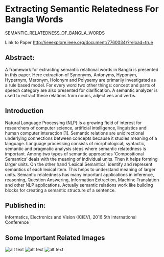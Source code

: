 # Extracting Semantic Relatedness For Bangla Words
SEMANTIC_RELATEDNESS_OF_BANGLA_WORDS

Link to Paper 
http://ieeexplore.ieee.org/document/7760034/?reload=true

## Abstract:				 

A framework for extracting semantic relational words in Bangla is presented in this paper. Here extraction of Synonyms, Antonyms, Hyponym, Hypernym, Meronym, Holonym and Polysemy are primarily investigated as a rule based model. For every word two other things: concept and parts of speech category are also presented for clarification. A semantic analyzer is used to extract these relations from nouns, adjectives and verbs.	

## Introduction

Natural Language Processing (NLP) is a growing field of interest for researchers of computer science, artificial intelligence, linguistics and human computer interaction [1]. Semantic relations are unidirectional underlying connections between concepts because it studies meaning of a language. Language processing consists of morphological, syntactic, semantic and pragmatic analysis steps where semantic relatedness is important. Among two types of semantic approaches ‘Compositional Semantics’ deals with the meaning of individual units. Then it helps forming larger units. On the other hand ‘Lexical Semantics’ identify and represent semantics of each lexical item. This helps to understand meaning of larger units. Semantic relatedness has many important applications in inference, reasoning, Question Answering, Information Extraction, Machine Translation and other NLP applications. Actually semantic relations work like building blocks for creating a semantic structure of a sentence.

## Published in: 				 
Informatics, Electronics and Vision (ICIEV), 2016 5th International Conference

## Some Important Related Images
![alt text](https://github.com/ShihabYasin/Extracting-Semantic-Relatedness-For-Bangla-Words/blob/master/1.PNG)
![alt text](https://github.com/ShihabYasin/Extracting-Semantic-Relatedness-For-Bangla-Words/blob/master/2.PNG)
![alt text](https://github.com/ShihabYasin/Extracting-Semantic-Relatedness-For-Bangla-Words/blob/master/3.PNG)




